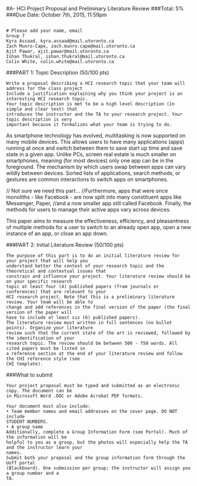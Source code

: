 #A- HCI Project Proposal and Preliminary Literature Review
###Total: 5%
###Due Date: October 7th, 2015, 11:59pm

```

# Please add your name, email
Group 7
Kyra Assaad, kyra.assaad@mail.utoronto.ca
Zach Munro-Cape, zach.munro.cape@mail.utoronto.ca
Ajit Pawar, ajit.pawar@mail.utoronto.ca
Ishan Thukral, ishan.thukral@mail.utoronto.ca
Colin White, colin.white@mail.utoronto.ca

```

###PART 1: Topic Description (50/100 pts)

```
Write a proposal describing a HCI research topic that your team will address for the class project
Include a justification explaining why you think your project is an interesting HCI research topic.
Your topic description is met to be a high level description (in simple and clear text) that
introduces the instructor and the TA to your research project. Your topic description is very
important because it formalizes what your team is trying to do.
```

As smartphone technology has evolved, multitasking is now supported on many mobile devices. This allows users to have many applications (apps) running at once and switch between them to save start up time and save state in a given app. Unlike PCs, screen real estate is much smaller on smartphones, meaning (for most devices) only one app can be in the foreground.
The mechanism by which users swap between apps can vary wildly between devices. Sorted lists of applications, search methods, or gestures are common interactions to switch apps on smartphones.

// Not sure we need this part...
//Furthermore, apps that were once monoliths - like Facebook - are now split into many constituent apps like Messenger, Paper, //and a now smaller app still called Facebook. Finally, the methods for users to manage their active apps vary across devices.

This paper aims to measure the effectiveness, efficiency, and pleasantness of multiple methods for a user to switch to an already open app, open a new instance of an app, or close an app down.

###PART 2: Initial Literature Review (50/100 pts)

```
The purpose of this part is to do an initial literature review for your project that will help you
understand better the context of your research topic and the theoretical and contextual issues that
constrain and influence your project. Your literature review should be on your specific research
topic at least four (4) published papers (from journals or conferences) that are relevant to your
HCI research project. Note that this is a preliminary literature review. Your team will be able to
change and add references in the final version of the paper (the final version of the paper will
have to include at least six (6) published papers).
The literature review must written in full sentences (no bullet points). Organize your literature
review such that the current state of the art is reviewed, followed by the identification of your
research topic. The review should be between 500 - 750 words. All cited papers must be listed in
a reference section at the end of your literature review and follow the CHI reference style (see
CHI template).
```

###What to submit
```
Your project proposal must be typed and submitted as an electronic copy. The document can be
in Microsoft Word .DOC or Adobe Acrobat PDF formats.

Your document must also include:
• Team member names and email addresses on the cover page. DO NOT include
STUDENT NUMBERS.
• A group name
Additionally, complete a Group Information Form (see Portal). Much of the information will be
helpful to you as a group, but the photos will especially help the TA and the instructor learn your
names.
Submit both your proposal and the group information form through the UofT portal
(Blackboard). One submission per group; the instructor will assign you a group number and a
TA.

```
